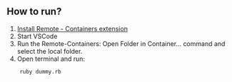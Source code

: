 ## How to run?

1. [Install Remote - Containers extension](https://marketplace.visualstudio.com/items?itemName=ms-vscode-remote.remote-containers)
2. Start VSCode
3. Run the Remote-Containers: Open Folder in Container... command and select the local folder.
4. Open terminal and run:
```bash
    ruby dummy.rb
```